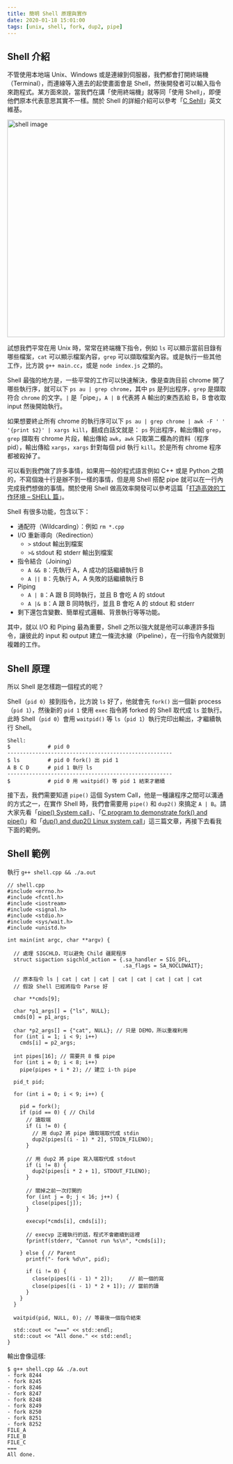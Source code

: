 ```yaml
---
title: 簡明 Shell 原理與實作
date: 2020-01-18 15:01:00
tags: [unix, shell, fork, dup2, pipe]
---
```


## Shell 介紹

不管使用本地端 Unix、Windows 或是連線到伺服器，我們都會打開終端機（Terminal），而連線等入進去的起使畫面會是 Shell，然後開發者可以輸入指令來跑程式。某方面來說，當我們在講「使用終端機」就等同「使用 Shell」，即便他們原本代表意思其實不一樣。關於 Shell 的詳細介紹可以參考「[C Sehll](https://en.wikipedia.org/wiki/C_shell)」英文維基。

<!-- more --> 

<img width="500" alt="shell image" src="https://user-images.githubusercontent.com/18013815/72660990-4b927a80-3a10-11ea-9b89-d6971cf200b1.png">

試想我們平常在用 Unix 時，常常在終端機下指令，例如 `ls` 可以顯示當前目錄有哪些檔案，`cat` 可以顯示檔案內容，`grep` 可以擷取檔案內容。或是執行一些其他工作，比方說 `g++ main.cc`，或是 `node index.js` 之類的。

Shell 最強的地方是，一些平常的工作可以快速解決，像是查詢目前 chrome 開了哪些執行序，就可以下 `ps au | grep chrome`，其中 `ps` 是列出程序，`grep` 是擷取符合 `chrome` 的文字。`|` 是「pipe」，`A | B` 代表將 A 輸出的東西丟給 B，B 會收取 input 然後開始執行。 

如果想要終止所有 chrome 的執行序可以下 `ps au | grep chrome | awk -F ' ' '{print $2}' | xargs kill`，翻成白話文就是： `ps` 列出程序，輸出傳給 `grep`，`grep` 擷取有 chrome 片段，輸出傳給 `awk`，`awk` 只取第二欄為的資料（程序 pid），輸出傳給 `xargs`，`xargs` 針對每個 pid 執行 `kill`。於是所有 chrome 程序都被殺掉了。

可以看到我們做了許多事情，如果用一般的程式語言例如 C++ 或是 Python 之類的，不寫個幾十行是辦不到一樣的事情，但是用 Shell 搭配 pipe 就可以在一行內完成我們想做的事情。關於使用 Shell 做高效率開發可以參考這篇「[打造高效的工作环境 – SHELL 篇](https://coolshell.cn/articles/19219.html)」。

Shell 有很多功能，包含以下：

- 通配符（Wildcarding）：例如 `rm *.cpp`
- I/O 重新導向（Redirection）
  - `>` stdout 輸出到檔案
  - `>&` stdout 和 stderr 輸出到檔案
- 指令結合（Joining）
  - `A && B`：先執行 A，A 成功的話繼續執行 B
  - `A || B`：先執行 A，A 失敗的話繼續執行 B
- Piping
  - `A | B`：A 跟 B 同時執行，並且 B 會吃 A 的 stdout
  - `A |& B`：A 跟 B 同時執行，並且 B 會吃 A 的 stdout 和 stderr
- 剩下還包含變數、簡單程式邏輯、背景執行等等功能。

其中，就以 I/O 和 Piping 最為重要，Shell 之所以強大就是他可以串連許多指令，讓彼此的 input 和 output 建立一條流水線（Pipeline），在一行指令內就做到複雜的工作。

## Shell 原理

所以 Shell 是怎樣跑一個程式的呢？

Shell（`pid 0`）接到指令，比方說 `ls` 好了，他就會先 `fork()` 出一個新 process（`pid 1`），然後新的 `pid 1` 使用 `exec` 指令將 forked 的 Shell 取代成 `ls` 並執行。此時 Shell（`pid 0`）會用 `waitpid()` 等 `ls`（`pid 1`）執行完印出輸出，才繼續執行 Shell。

<pre><code class="shell">Shell:
$            # pid 0
-----------------------------------------------------
$ ls         # pid 0 fork() 出 pid 1
A B C D      # pid 1 執行 ls
-----------------------------------------------------
$            # pid 0 用 waitpid() 等 pid 1 結束才繼續
</pre></code>

接下去，我們需要知道 `pipe()` 這個 System Call，他是一種讓程序之間可以溝通的方式之一，在實作 Shell 時，我們會需要用 `pipe()` 和 `dup2()` 來搞定 `A | B`。請大家先看「[pipe() System call](https://www.geeksforgeeks.org/pipe-system-call/)」、「[C program to demonstrate fork() and pipe()](https://www.geeksforgeeks.org/c-program-demonstrate-fork-and-pipe/)」和「[dup() and dup2() Linux system call](https://www.geeksforgeeks.org/dup-dup2-linux-system-call/)」這三篇文章，再接下去看我下面的範例。


## Shell 範例

執行 `g++ shell.cpp && ./a.out`

<pre><code class="c++">// shell.cpp
#include &lt;errno.h&gt;
#include &lt;fcntl.h&gt;
#include &lt;iostream&gt;
#include &lt;signal.h&gt;
#include &lt;stdio.h&gt;
#include &lt;sys/wait.h&gt;
#include &lt;unistd.h&gt;

int main(int argc, char **argv) {

  // 處理 SIGCHLD，可以避免 Child 疆屍程序
  struct sigaction sigchld_action = {.sa_handler = SIG_DFL,
                                     .sa_flags = SA_NOCLDWAIT};

  // 原本指令 ls | cat | cat | cat | cat | cat | cat | cat | cat
  // 假設 Shell 已經將指令 Parse 好

  char **cmds[9];

  char *p1_args[] = {"ls", NULL};
  cmds[0] = p1_args;

  char *p2_args[] = {"cat", NULL}; // 只是 DEMO，所以重複利用
  for (int i = 1; i &lt; 9; i++)
    cmds[i] = p2_args;

  int pipes[16]; // 需要共 8 條 pipe
  for (int i = 0; i &lt; 8; i++)
    pipe(pipes + i * 2); // 建立 i-th pipe

  pid_t pid;

  for (int i = 0; i &lt; 9; i++) {

    pid = fork();
    if (pid == 0) { // Child
      // 讀取端
      if (i != 0) {
        // 用 dup2 將 pipe 讀取端取代成 stdin
        dup2(pipes[(i - 1) * 2], STDIN_FILENO);
      }

      // 用 dup2 將 pipe 寫入端取代成 stdout
      if (i != 8) {
        dup2(pipes[i * 2 + 1], STDOUT_FILENO);
      }

      // 關掉之前一次打開的
      for (int j = 0; j &lt; 16; j++) {
        close(pipes[j]);
      }

      execvp(*cmds[i], cmds[i]);

      // execvp 正確執行的話，程式不會繼續到這裡
      fprintf(stderr, "Cannot run %s\n", *cmds[i]);

    } else { // Parent
      printf("- fork %d\n", pid);

      if (i != 0) {
        close(pipes[(i - 1) * 2]);     // 前一個的寫
        close(pipes[(i - 1) * 2 + 1]); // 當前的讀
      }
    }
  }

  waitpid(pid, NULL, 0); // 等最後一個指令結束

  std::cout &lt;&lt; "===" &lt;&lt; std::endl;
  std::cout &lt;&lt; "All done." &lt;&lt; std::endl;
}
</pre></code>

輸出會像這樣:

<pre><code class="shell">$ g++ shell.cpp && ./a.out
- fork 8244
- fork 8245
- fork 8246
- fork 8247
- fork 8248
- fork 8249
- fork 8250
- fork 8251
- fork 8252
FILE_A
FILE_B
FILE_C
===
All done.
</pre></code>
